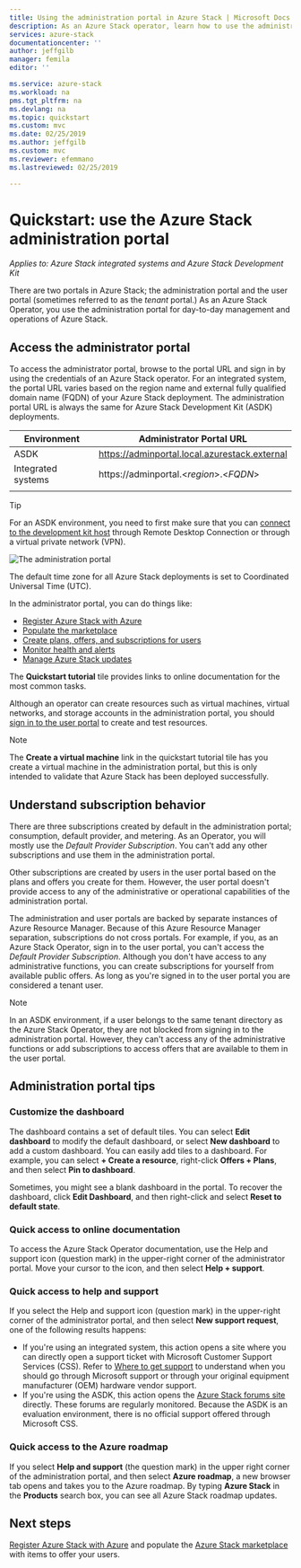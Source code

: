 ```yaml
---
title: Using the administration portal in Azure Stack | Microsoft Docs
description: As an Azure Stack operator, learn how to use the administration portal.
services: azure-stack
documentationcenter: ''
author: jeffgilb
manager: femila
editor: ''

ms.service: azure-stack
ms.workload: na
pms.tgt_pltfrm: na
ms.devlang: na
ms.topic: quickstart
ms.custom: mvc
ms.date: 02/25/2019
ms.author: jeffgilb
ms.custom: mvc
ms.reviewer: efemmano
ms.lastreviewed: 02/25/2019

---
```

# Quickstart: use the Azure Stack administration portal

*Applies to: Azure Stack integrated systems and Azure Stack Development Kit*

There are two portals in Azure Stack; the administration portal and the user portal (sometimes referred to as the *tenant* portal.) As an Azure Stack Operator, you use the administration portal for day-to-day management and operations of Azure Stack.

## Access the administrator portal

To access the administrator portal, browse to the portal URL and sign in by using the credentials of an Azure Stack operator. For an integrated system, the portal URL varies based on the region name and external fully qualified domain name (FQDN) of your Azure Stack deployment. The administration portal URL is always the same for Azure Stack Development Kit (ASDK) deployments. 

| Environment | Administrator Portal URL |   
| -- | -- | 
| ASDK| https://adminportal.local.azurestack.external  |
| Integrated systems | https://adminportal.&lt;*region*&gt;.&lt;*FQDN*&gt; | 
| | |

> [!TIP]
> For an ASDK environment, you need to first make sure that you can [connect to the development kit host](../asdk/asdk-connect.md) through Remote Desktop Connection or through a virtual private network (VPN).

 ![The administration portal](media/azure-stack-manage-portals/admin-portal.png)

The default time zone for all Azure Stack deployments is set to Coordinated Universal Time (UTC). 

In the administrator portal, you can do things like:

* [Register Azure Stack with Azure](azure-stack-registration.md)
* [Populate the marketplace](azure-stack-download-azure-marketplace-item.md)
* [Create plans, offers, and subscriptions for users](azure-stack-plan-offer-quota-overview.md)
* [Monitor health and alerts](azure-stack-monitor-health.md)
* [Manage Azure Stack updates](azure-stack-updates.md)

The **Quickstart tutorial** tile provides links to online documentation for the most common tasks.

Although an operator can create resources such as virtual machines, virtual networks, and storage accounts in the administration portal, you should [sign in to the user portal](../user/azure-stack-use-portal.md) to create and test resources.

>[!NOTE]
>The **Create a virtual machine** link in the quickstart tutorial tile has you create a virtual machine in the administration portal, but this is only intended to validate that Azure Stack has been deployed successfully.

## Understand subscription behavior

There are three subscriptions created by default in the administration portal; consumption, default provider, and metering. As an Operator, you will mostly use the *Default Provider Subscription*. You can't add any other subscriptions and use them in the administration portal. 

Other subscriptions are created by users in the user portal based on the plans and offers you create for them. However, the user portal doesn't provide access to any of the administrative or operational capabilities of the administration portal.

The administration and user portals are backed by separate instances of Azure Resource Manager. Because of this Azure Resource Manager separation, subscriptions do not cross portals. For example, if you, as an Azure Stack Operator, sign in to the user portal, you can't access the *Default Provider Subscription*. Although you don't have access to any administrative functions, you can create subscriptions for yourself from available public offers. As long as you're signed in to the user portal you are considered a tenant user.

  >[!NOTE]
  >In an ASDK environment, if a user belongs to the same tenant directory as the Azure Stack Operator, they are not blocked from signing in to the administration portal. However, they can't access any of the administrative functions or add subscriptions to access offers that are available to them in the user portal.

## Administration portal tips

### Customize the dashboard

The dashboard contains a set of default tiles. You can select **Edit dashboard** to modify the default dashboard, or select **New dashboard** to add a custom dashboard. You can easily add tiles to a dashboard. For example, you can select **+ Create a resource**, right-click **Offers + Plans**, and then select **Pin to dashboard**.

Sometimes, you might see a blank dashboard in the portal. To recover the dashboard, click **Edit Dashboard**, and then right-click and select **Reset to default state**.

### Quick access to online documentation

To access the Azure Stack Operator documentation, use the Help and support icon (question mark) in the upper-right corner of the administrator portal. Move your cursor to the icon, and then select **Help + support**.

### Quick access to help and support

If you select the Help and support icon (question mark) in the upper-right corner of the administrator portal, and then select **New support request**, one of the following results happens:

- If you're using an integrated system, this action opens a site where you can directly open a support ticket with Microsoft Customer Support Services (CSS). Refer to [Where to get support](azure-stack-manage-basics.md#where-to-get-support) to understand when you should go through Microsoft support or through your original equipment manufacturer (OEM) hardware vendor support.
- If you're using the ASDK, this action opens the [Azure Stack forums site](https://social.msdn.microsoft.com/Forums/home?forum=AzureStack) directly. These forums are regularly monitored. Because the ASDK is an evaluation environment, there is no official support offered through Microsoft CSS.

### Quick access to the Azure roadmap

If you select **Help and support** (the question mark) in the upper right corner of the administration portal, and then select **Azure roadmap**, a new browser tab opens and takes you to the Azure roadmap. By typing **Azure Stack** in the **Products** search box, you can see all Azure Stack roadmap updates.

## Next steps

[Register Azure Stack with Azure](azure-stack-registration.md) and populate the [Azure Stack marketplace](azure-stack-marketplace.md) with items to offer your users. 
